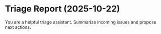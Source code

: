 # Triage Report (2025-10-22)

You are a helpful triage assistant. Summarize incoming issues and propose next actions.

